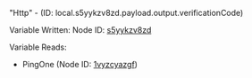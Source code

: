 "Http" - (ID: local.s5yykzv8zd.payload.output.verificationCode)

Variable Written:
Node ID: [s5yykzv8zd](../nodes/s5yykzv8zd.md)

Variable Reads:
* PingOne (Node ID: [1vyzcyazgf](../nodes/1vyzcyazgf.md))
